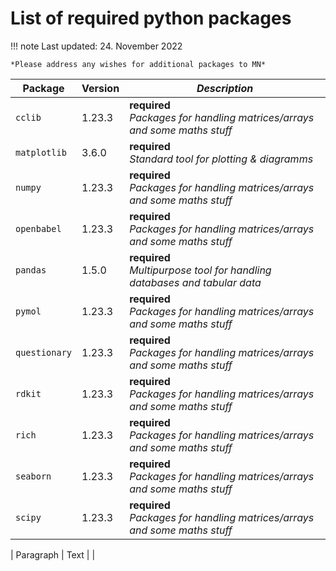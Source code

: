 # List of required python packages
!!! note
    Last updated: 24. November 2022

    *Please address any wishes for additional packages to MN*

| Package       | Version | *Description*                                                               |
| ------------- | --------| ----------------------------------------------------------------------------|
| `cclib`       | 1.23.3  | **required**<br/>*Packages for handling matrices/arrays and some maths stuff* |
| `matplotlib`  | 3.6.0   | **required**<br/>*Standard tool for plotting & diagramms*                     |
| `numpy`       | 1.23.3  | **required**<br/>*Packages for handling matrices/arrays and some maths stuff* |
| `openbabel`   | 1.23.3  | **required**<br/>*Packages for handling matrices/arrays and some maths stuff* |
| `pandas`      | 1.5.0   | **required**<br/>*Multipurpose tool for handling databases and tabular data* |
| `pymol`       | 1.23.3  | **required**<br/>*Packages for handling matrices/arrays and some maths stuff* |
| `questionary` | 1.23.3  | **required**<br/>*Packages for handling matrices/arrays and some maths stuff* |
| `rdkit`       | 1.23.3  | **required**<br/>*Packages for handling matrices/arrays and some maths stuff* |
| `rich`        | 1.23.3  | **required**<br/>*Packages for handling matrices/arrays and some maths stuff* |
| `seaborn`     | 1.23.3  | **required**<br/>*Packages for handling matrices/arrays and some maths stuff* |
| `scipy`       | 1.23.3  | **required**<br/>*Packages for handling matrices/arrays and some maths stuff* |

| Paragraph   | Text    |               |
